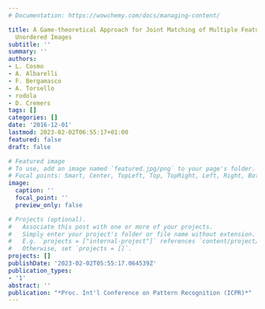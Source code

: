 ```yaml
---
# Documentation: https://wowchemy.com/docs/managing-content/

title: A Game-theoretical Approach for Joint Matching of Multiple Feature throughout
  Unordered Images
subtitle: ''
summary: ''
authors:
- L. Cosmo
- A. Albarelli
- F. Bergamasco
- A. Torsello
- rodola
- D. Cremers
tags: []
categories: []
date: '2016-12-01'
lastmod: 2023-02-02T06:55:17+01:00
featured: false
draft: false

# Featured image
# To use, add an image named `featured.jpg/png` to your page's folder.
# Focal points: Smart, Center, TopLeft, Top, TopRight, Left, Right, BottomLeft, Bottom, BottomRight.
image:
  caption: ''
  focal_point: ''
  preview_only: false

# Projects (optional).
#   Associate this post with one or more of your projects.
#   Simply enter your project's folder or file name without extension.
#   E.g. `projects = ["internal-project"]` references `content/project/deep-learning/index.md`.
#   Otherwise, set `projects = []`.
projects: []
publishDate: '2023-02-02T05:55:17.064539Z'
publication_types:
- '1'
abstract: ''
publication: "*Proc. Int'l Conference on Pattern Recognition (ICPR)*"
---
```

